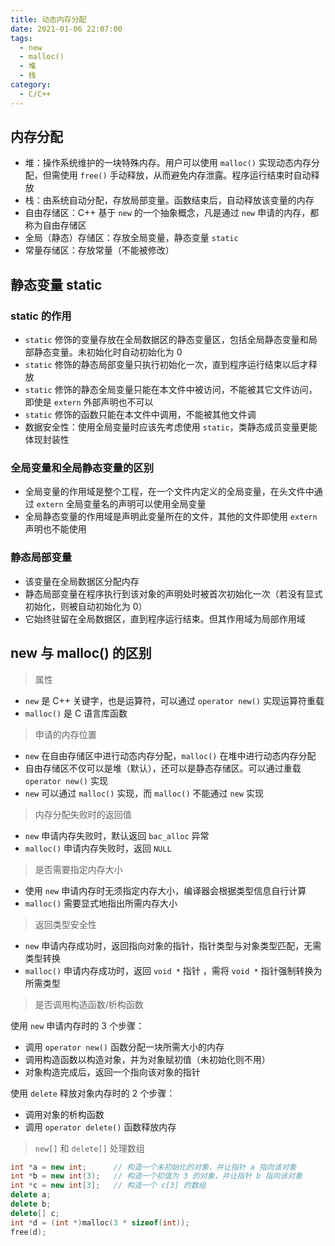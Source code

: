 ```yaml
---
title: 动态内存分配
date: 2021-01-06 22:07:00
tags:
  - new
  - malloc()
  - 堆
  - 栈
category:
  - C/C++
---
```


## 内存分配

- 堆：操作系统维护的一块特殊内存。用户可以使用 `malloc()` 实现动态内存分配，但需使用 `free()` 手动释放，从而避免内存泄露。程序运行结束时自动释放
- 栈：由系统自动分配，存放局部变量。函数结束后，自动释放该变量的内存
- 自由存储区：C++ 基于 `new` 的一个抽象概念，凡是通过 `new` 申请的内存，都称为自由存储区
- 全局（静态）存储区：存放全局变量，静态变量 `static`
- 常量存储区：存放常量（不能被修改）

## 静态变量 static

### static 的作用

- `static` 修饰的变量存放在全局数据区的静态变量区，包括全局静态变量和局部静态变量。未初始化时自动初始化为 0
- `static` 修饰的静态局部变量只执行初始化一次，直到程序运行结束以后才释放
- `static` 修饰的静态全局变量只能在本文件中被访问，不能被其它文件访问，即使是 `extern` 外部声明也不可以
- `static` 修饰的函数只能在本文件中调用，不能被其他文件调
- 数据安全性：使用全局变量时应该先考虑使用 `static`，类静态成员变量更能体现封装性

### 全局变量和全局静态变量的区别

- 全局变量的作用域是整个工程，在一个文件内定义的全局变量，在头文件中通过 `extern` 全局变量名的声明可以使用全局变量
- 全局静态变量的作用域是声明此变量所在的文件，其他的文件即使用 `extern` 声明也不能使用

### 静态局部变量

- 该变量在全局数据区分配内存
- 静态局部变量在程序执行到该对象的声明处时被首次初始化一次（若没有显式初始化，则被自动初始化为 0）
- 它始终驻留在全局数据区，直到程序运行结束。但其作用域为局部作用域

## new 与 malloc() 的区别

> 属性

- `new` 是 C++ 关键字，也是运算符，可以通过 `operator new()` 实现运算符重载
- `malloc()` 是 C 语言库函数

> 申请的内存位置

- `new` 在自由存储区中进行动态内存分配，`malloc()` 在堆中进行动态内存分配
- 自由存储区不仅可以是堆（默认），还可以是静态存储区。可以通过重载 `operator new()` 实现
- `new` 可以通过 `malloc()` 实现，而 `malloc()` 不能通过 `new` 实现

> 内存分配失败时的返回值

- `new` 申请内存失败时，默认返回 `bac_alloc` 异常
- `malloc()` 申请内存失败时，返回 `NULL`

> 是否需要指定内存大小

- 使用 `new` 申请内存时无须指定内存大小，编译器会根据类型信息自行计算
- `malloc()` 需要显式地指出所需内存大小

> 返回类型安全性

- `new` 申请内存成功时，返回指向对象的指针，指针类型与对象类型匹配，无需类型转换
- `malloc()` 申请内存成功时，返回 `void *` 指针 ，需将 `void *` 指针强制转换为所需类型

> 是否调用构造函数/析构函数

使用 `new` 申请内存时的 3 个步骤：

- 调用 `operator new()` 函数分配一块所需大小的内存
- 调用构造函数以构造对象，并为对象赋初值（未初始化则不用）
- 对象构造完成后，返回一个指向该对象的指针

使用 `delete` 释放对象内存时的 2 个步骤：

- 调用对象的析构函数
- 调用 `operator delete()` 函数释放内存

> `new[]` 和 `delete[]` 处理数组

```c++
int *a = new int;      // 构造一个未初始化的对象，并让指针 a 指向该对象
int *b = new int(3);   // 构造一个初值为 3 的对象，并让指针 b 指向该对象
int *c = new int[3];   // 构造一个 c[3] 的数组
delete a;
delete b;
delete[] c;
int *d = (int *)malloc(3 * sizeof(int));
free(d);
```
